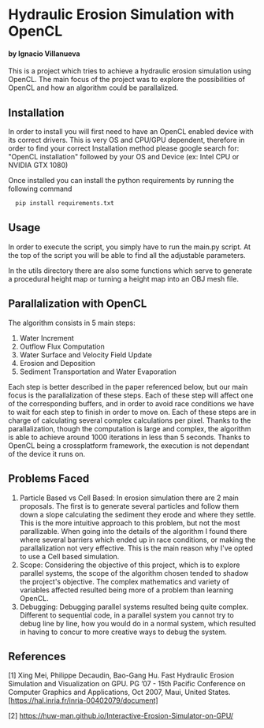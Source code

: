 
# Hydraulic Erosion Simulation with OpenCL
#### by Ignacio Villanueva

This is a project which tries to achieve a hydraulic erosion simulation using
OpenCL. The main focus of the project was to explore the possibilities of OpenCL
and how an algorithm could be parallalized.




## Installation

In order to install you will first need to have an OpenCL enabled device with its correct drivers.
This is very OS and CPU/GPU dependent, therefore in order to find your correct Installation method please google search for:
"OpenCL installation" followed by your OS and Device (ex: Intel CPU or NVIDIA GTX 1080)

Once installed you can install the python requirements by running the following command
```bash
  pip install requirements.txt
```
    
## Usage
In order to execute the script, you simply have to run the main.py script. At the top of the script
you will be able to find all the adjustable parameters.

In the utils directory there are also some functions which serve to generate a procedural height map
or turning a height map into an OBJ mesh file.


## Parallalization with OpenCL

The algorithm consists in 5 main steps:
1. Water Increment
2. Outflow Flux Computation
3. Water Surface and Velocity Field Update
4. Erosion and Deposition
5. Sediment Transportation and Water Evaporation
 
  
Each step is better described in the paper referenced below, but our main focus is the parallalization of these steps.
Each of these step will affect one of the corresponding buffers, and in order to avoid race conditions we have to wait for each step to finish
in order to move on. Each of these steps are in charge of calculating several complex calculations per pixel. Thanks to the parallalization, though the
computation is large and complex, the algorithm is able to achieve around 1000 iterations in less than 5 seconds.
Thanks to OpenCL being a crossplatform framework, the execution is not dependant of the device it runs on.
## Problems Faced
1) Particle Based vs Cell Based: In erosion simulation there are 2 main proposals. The first is to generate several particles and follow them down a slope calculating the sediment they erode and where they settle. This is the more intuitive approach to this problem, but not the most parallizable. When going into the details of the algorithm I found there where several barriers which ended up in race conditions, or making the parallalization not very effective. This is the main reason why I've opted to use a Cell based simulation.
2) Scope: Considering the objective of this project, which is to explore parallel systems, the scope of the algorithm chosen tended to shadow the project's objective. The complex mathematics and variety of variables affected resulted being more of a problem than learning OpenCL.
3) Debugging: Debugging parallel systems resulted being quite complex. Different to sequential code, in a parallel system you cannot try to debug line by line, how you would do in a normal system, which resulted in having to concur to more creative ways to debug the system.
## References
[1] Xing Mei, Philippe Decaudin, Bao-Gang Hu. Fast Hydraulic Erosion Simulation and Visualization
on GPU. PG ’07 - 15th Pacific Conference on Computer Graphics and Applications, Oct 2007, Maui,
United States. [https://hal.inria.fr/inria-00402079/document]

[2] https://huw-man.github.io/Interactive-Erosion-Simulator-on-GPU/
